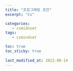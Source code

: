 ```yaml
---
title: "프로그래밍 조언"
excerpt: "Cs"

categories:
   - csmidnset
tags:
   - csmindset

toc: true
toc_sticky: true
   
last_modified_at: 2021-08-14
---
```


